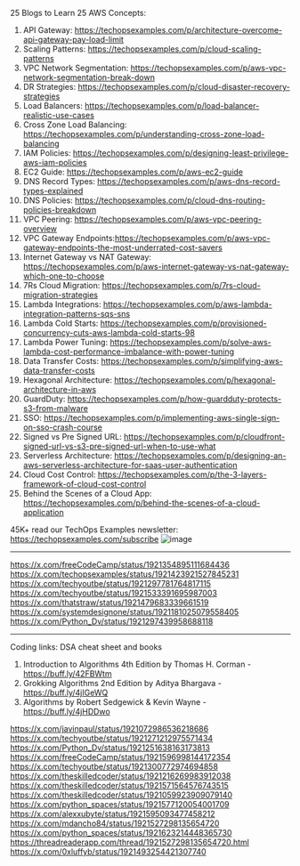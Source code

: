 25 Blogs to Learn 25 AWS Concepts:

1) API Gateway: https://techopsexamples.com/p/architecture-overcome-api-gateway-pay-load-limit
2) Scaling Patterns: https://techopsexamples.com/p/cloud-scaling-patterns
3) VPC Network Segmentation: https://techopsexamples.com/p/aws-vpc-network-segmentation-break-down
4) DR Strategies: https://techopsexamples.com/p/cloud-disaster-recovery-strategies
5) Load Balancers: https://techopsexamples.com/p/load-balancer-realistic-use-cases
6) Cross Zone Load Balancing: https://techopsexamples.com/p/understanding-cross-zone-load-balancing
7) IAM Policies: https://techopsexamples.com/p/designing-least-privilege-aws-iam-policies
8) EC2 Guide: https://techopsexamples.com/p/aws-ec2-guide
9) DNS Record Types: https://techopsexamples.com/p/aws-dns-record-types-explained
10) DNS Policies: https://techopsexamples.com/p/cloud-dns-routing-policies-breakdown
11) VPC Peering: https://techopsexamples.com/p/aws-vpc-peering-overview
12) VPC Gateway Endpoints:https://techopsexamples.com/p/aws-vpc-gateway-endpoints-the-most-underrated-cost-savers
13) Internet Gateway vs NAT Gateway: https://techopsexamples.com/p/aws-internet-gateway-vs-nat-gateway-which-one-to-choose
14) 7Rs Cloud Migration: https://techopsexamples.com/p/7rs-cloud-migration-strategies
15) Lambda Integrations: https://techopsexamples.com/p/aws-lambda-integration-patterns-sqs-sns
16) Lambda Cold Starts: https://techopsexamples.com/p/provisioned-concurrency-cuts-aws-lambda-cold-starts-98
17) Lambda Power Tuning: https://techopsexamples.com/p/solve-aws-lambda-cost-performance-imbalance-with-power-tuning
18) Data Transfer Costs: https://techopsexamples.com/p/simplifying-aws-data-transfer-costs
19) Hexagonal Architecture: https://techopsexamples.com/p/hexagonal-architecture-in-aws
20) GuardDuty: https://techopsexamples.com/p/how-guardduty-protects-s3-from-malware
21) SSO: https://techopsexamples.com/p/implementing-aws-single-sign-on-sso-crash-course
22) Signed vs Pre Signed URL: https://techopsexamples.com/p/cloudfront-signed-url-vs-s3-pre-signed-url-when-to-use-what
23) Serverless Architecture: https://techopsexamples.com/p/designing-an-aws-serverless-architecture-for-saas-user-authentication
24) Cloud Cost Control: https://techopsexamples.com/p/the-3-layers-framework-of-cloud-cost-control
25) Behind the Scenes of a Cloud App: https://techopsexamples.com/p/behind-the-scenes-of-a-cloud-application

45K+ read our TechOps Examples newsletter: https://techopsexamples.com/subscribe
![image](https://github.com/user-attachments/assets/07c4d3c2-1fa6-46d2-be5f-69b6d2b30799)

-------------


https://x.com/freeCodeCamp/status/1921354895111684436
https://x.com/techopsexamples/status/1921423921527845231
https://x.com/techyoutbe/status/1921297781764817115
https://x.com/techyoutbe/status/1921533391695987003
https://x.com/thatstraw/status/1921479683339661519
https://x.com/systemdesignone/status/1921181025079558405
https://x.com/Python_Dv/status/1921297439958688118



-------------------

Coding links:
DSA cheat sheet and books
1. Introduction to Algorithms 4th Edition by Thomas H. Corman - https://buff.ly/42FBWtm
2. Grokking Algorithms 2nd Edition by Aditya Bhargava - https://buff.ly/4jIGeWQ
3. Algorithms by Robert Sedgewick & Kevin Wayne - https://buff.ly/4jHDDwo

https://x.com/javinpaul/status/1921072986536218686
https://x.com/techyoutbe/status/1921271212975571434
https://x.com/Python_Dv/status/1921251638163173813
https://x.com/freeCodeCamp/status/1921596998144172354
https://x.com/techyoutbe/status/1921300772974694858
https://x.com/theskilledcoder/status/1921216269983912038
https://x.com/theskilledcoder/status/1921571564576743515
https://x.com/theskilledcoder/status/1921059923909079140
https://x.com/python_spaces/status/1921577120054001709
https://x.com/alexxubyte/status/1921595093477458212
https://x.com/mdancho84/status/1921527298135654720
https://x.com/python_spaces/status/1921623214448365730
https://threadreaderapp.com/thread/1921527298135654720.html
https://x.com/0xluffyb/status/1921493254421307740

